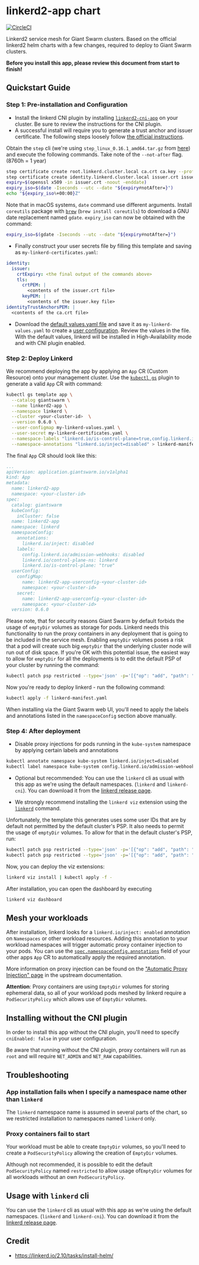 # linkerd2-app chart

[![CircleCI](https://circleci.com/gh/giantswarm/linkerd2-app.svg?style=shield)](https://circleci.com/gh/giantswarm/linkerd2-app)

Linkerd2 service mesh for Giant Swarm clusters. Based on the official linkerd2 helm charts with a few changes, required to deploy to Giant Swarm clusters.

**Before you install this app, please review this document from start to finish!**

## Quickstart Guide

### Step 1: Pre-installation and Configuration

- Install the linkerd CNI plugin by installing [`linkerd2-cni-app`](https://github.com/giantswarm/linkerd2-cni-app) on your cluster. Be sure to review the instructions for the CNI plugin.
- A successful install will require you to generate a trust anchor and issuer certificate. The following steps loosely follow [the official instructions](https://linkerd.io/2.10/tasks/generate-certificates/).

Obtain the `step` cli (we're using `step_linux_0.16.1_amd64.tar.gz` from [here](https://github.com/smallstep/cli/releases/tag/v0.16.1)) and execute the following commands. Take note of the `--not-after` flag. (8760h = 1 year)

```bash
step certificate create root.linkerd.cluster.local ca.crt ca.key --profile root-ca --no-password --insecure --not-after=8760h
step certificate create identity.linkerd.cluster.local issuer.crt issuer.key --profile intermediate-ca --not-after=8760h --no-password --insecure --ca ca.crt --ca-key ca.key
expiry=$(openssl x509 -in issuer.crt -noout -enddate)
expiry_iso=$(date -Iseconds --utc --date "${expiry#notAfter=}")
echo "${expiry_iso%+00:00}Z"
```

Note that in macOS systems, `date` command use different arguments. Install `coreutils` package with [`brew`](https://brew.sh/) (`brew install coreutils`) to download a GNU date replacement named `gdate`. `expiry_iso` can now be obtained with the command:

```bash
expiry_iso=$(gdate -Iseconds --utc --date "${expiry#notAfter=}")
```

- Finally construct your user secrets file by filling this template and saving as `my-linkerd-certificates.yaml`:

```yaml
identity:
  issuer:
    crtExpiry: <the final output of the commands above>
    tls:
      crtPEM: |
        <contents of the issuer.crt file>
      keyPEM: |
        <contents of the issuer.key file>
identityTrustAnchorsPEM: |
  <contents of the ca.crt file>
```

- Download the [default values.yaml file](helm/linkerd2-app/values.yaml) and save it as `my-linkerd-values.yaml` to create a [user configuration](https://docs.giantswarm.io/app-platform/app-configuration/). Review the values in the file. With the default values, linkerd will be installed in High-Availability mode and with CNI plugin enabled.

### Step 2: Deploy Linkerd

We recommend deploying the app by applying an `App` CR (Custom Resource) onto your management cluster. Use the [`kubectl gs`](https://docs.giantswarm.io/ui-api/kubectl-gs/) plugin to generate a valid `App` CR with command:

```bash
kubectl gs template app \
  --catalog giantswarm \
  --name linkerd2-app \
  --namespace linkerd \
  --cluster <your-cluster-id>  \
  --version 0.6.0 \
  --user-configmap my-linkerd-values.yaml \
  --user-secret my-linkerd-certificates.yaml \
  --namespace-labels "linkerd.io/is-control-plane=true,config.linkerd.io/admission-webhooks=disabled,linkerd.io/control-plane-ns=linkerd" \
  --namespace-annotations "linkerd.io/inject=disabled" > linkerd-manifest.yaml
```

The final `App` CR should look like this:

```yaml
...
apiVersion: application.giantswarm.io/v1alpha1
kind: App
metadata:
  name: linkerd2-app
  namespace: <your-cluster-id>
spec:
  catalog: giantswarm
  kubeConfig:
    inCluster: false
  name: linkerd2-app
  namespace: linkerd
  namespaceConfig:
    annotations:
      linkerd.io/inject: disabled
    labels:
      config.linkerd.io/admission-webhooks: disabled
      linkerd.io/control-plane-ns: linkerd
      linkerd.io/is-control-plane: "true"
  userConfig:
    configMap:
      name: linkerd2-app-userconfig-<your-cluster-id>
      namespace: <your-cluster-id>
    secret:
      name: linkerd2-app-userconfig-<your-cluster-id>
      namespace: <your-cluster-id>
  version: 0.6.0
```

Please note, that for security reasons Giant Swarm by default forbids the usage of
`emptyDir` volumes as storage for pods. Linkerd needs this functionality to run the proxy containers in any deployment that is going to be included in
the service mesh. Enabling `emptyDir` volumes poses a risk that a pod will create
such big `emptyDir` that the underlying cluster node will run out of disk space.
If you're OK with this potential issue, the easiest way to allow for `emptyDir`
for all the deployments is to edit the default PSP of your cluster by running the
command:

```bash
kubectl patch psp restricted --type='json' -p='[{"op": "add", "path": "/spec/volumes/-", "value": "emptyDir"}]'
```

Now you're ready to deploy linkerd - run the following command:

```bash
kubectl apply -f linkerd-manifest.yaml
```

When installing via the Giant Swarm web UI, you'll need to apply the labels
and annotations listed in the `namespaceConfig` section above manually.

### Step 4: After deployment

- Disable proxy injections for pods running in the `kube-system` namespace by applying certain labels and annotations

```bash
kubectl annotate namespace kube-system linkerd.io/inject=disabled
kubectl label namespace kube-system config.linkerd.io/admission-webhooks=disabled
```

- Optional but recommended: You can use the `linkerd` cli as usual with this app as we're using the default namespaces. (`linkerd` and `linkerd-cni`). You can download it from the [linkerd release page](https://github.com/linkerd/linkerd2/releases/tag/stable-2.10.2).

- We strongly recommend installing the `linkerd viz` extension using the [`linkerd`](#usage-with-linkerd-cli) command.

Unfortunately, the template this generates uses some user IDs that are by default
not permitted by the default cluster's PSP. It also needs to permit the usage
of `emptyDir` volumes. To allow for that in the default cluster's PSP, run:

```bash
kubectl patch psp restricted --type='json' -p='[{"op": "add", "path": "/spec/volumes/-", "value": "emptyDir"}]' # if you haven't done this before
kubectl patch psp restricted --type='json' -p='[{"op": "add", "path": "/spec/volumes/-", "value": "emptyDir"},{"op": "replace", "path":"/spec/runAsUser/ranges/0/min", "value": 472}]' # grafana from 'linkerd viz' uses UID 472
```

Now, you can deploy the viz extensions:

```bash
linkerd viz install | kubectl apply -f -
```

After installation, you can open the dashboard by executing

```bash
linkerd viz dashboard
```

## Mesh your workloads

After installation, linkerd looks for a `linkerd.io/inject: enabled` annotation on `Namespaces` or other workload resources. Adding this annotation to your workload namespaces will trigger automatic proxy container injection to your pods. You can use the [`spec.namespaceConfig.annotations`](https://docs.giantswarm.io/app-platform/namespace-configuration/) field of your other apps `App` CR to automatically apply the required annotation.

More information on proxy injection can be found on the ["Automatic Proxy Injection" page](https://linkerd.io/2.10/features/proxy-injection/) in the upstream documentation.

**Attention**: Proxy containers are using `EmptyDir` volumes for storing ephemeral data, so all of your workload pods meshed by linkerd require a `PodSecurityPolicy` which allows use of `EmptyDir` volumes.

## Installing without the CNI plugin

In order to install this app without the CNI plugin, you'll need to specify `cniEnabled: false` in your user configuration.

Be aware that running without the CNI plugin, proxy containers will run as `root` and will require `NET_ADMIN` and `NET_RAW` capabilities.

## Troubleshooting

### App installation fails when I specify a namespace name other than `linkerd`

The `linkerd` namespace name is assumed in several parts of the chart, so we restricted installation to namespaces named `linkerd` only.

### Proxy containers fail to start

Your workload must be able to create `EmptyDir` volumes, so you'll need to create a `PodSecurityPolicy` allowing the creation of `EmptyDir` volumes.

Although not recommended, it is possible to edit the default `PodSecurityPolicy` named `restricted` to allow usage of`EmptyDir` volumes for all workloads without an own `PodSecurityPolicy`.

## Usage with `linkerd` cli

You can use the `linkerd` cli as usual with this app as we're using the default namespaces. (`linkerd` and `linkerd-cni`). You can download it from the [linkerd release page](https://github.com/linkerd/linkerd2/releases/tag/stable-2.10.2).

## Credit

- <https://linkerd.io/2.10/tasks/install-helm/>

